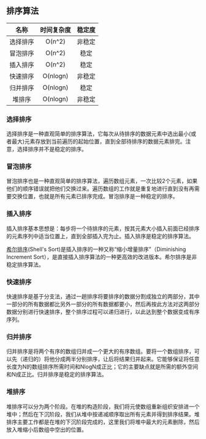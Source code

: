 ## 排序算法

| 名称 | 时间复杂度 | 稳定度 |
| :------: | :------: | :------: |
|选择排序|O(n^2)|非稳定|
|冒泡排序|O(n^2)|稳定|
|插入排序|O(n^2)|稳定|
|快速排序|O(nlogn)|非稳定|
|归并排序|O(nlogn)|稳定|
|堆排序|O(nlogn)|非稳定|

### 选择排序

选择排序是一种直观简单的排序算法，它每次从待排序的数据元素中选出最小(或者最大)元素存放到当前遍历的起始位置，直到全部待排序的数据元素排完。注意，选择排序并不是稳定的排序。

### 冒泡排序

冒泡排序也是一种直观简单的排序算法，遍历数组元素，一次比较2个元素，如果他们的顺序错误就把他们交换过来。遍历数组的工作就是重复地进行直到没有再需要交换位置，也就是所有元素已排序完成。冒泡排序是一种稳定的排序。

### 插入排序

插入排序基本思想是：每步将一个待排序的元素，按其元素大小插入前面已经排序的元素序列中适当位置上，直到全部插入完为止。插入排序是稳定的排序算法。

[希尔排序](https://baike.baidu.com/item/%E5%B8%8C%E5%B0%94%E6%8E%92%E5%BA%8F)(Shell's Sort)是插入排序的一种又称“缩小增量排序”（Diminishing Increment Sort），是直接插入排序算法的一种更高效的改进版本。希尔排序是非稳定排序算法。

### 快速排序

快速排序是基于分支法，通过一趟排序将要排序的数据分割成独立的两部分，其中一部分的所有数据都比另外一部分的所有数据都要小，然后再按此方法对这两部分数据分别进行快速排序，整个排序过程可以递归进行，以此达到整个数据变成有序序列。

### 归并排序

归并排序是将两个有序的数组归并成一个更大的有序数组。要将一个数组排序，可以先（递归的）将他分成两半分别排序，让后将结果归并起来。它能够保证将任意长度为N的数组排序所需时间和NlogN成正比；它的主要缺点就是所需的额外空间和N成正比。归并排序是稳定的排序算法。

### 堆排序

堆排序可以分为两个阶段。在堆的构造阶段，我们将元使数组重新组织安排进一个堆中；然后在下沉阶段，我们从堆中按递减顺序取出所有元素并得到排序结果。堆排序主要工作都是在堆的下沉阶段完成的，这里我们将堆中最大的元素删除，然后放入堆缩小后数组中空出的位置。